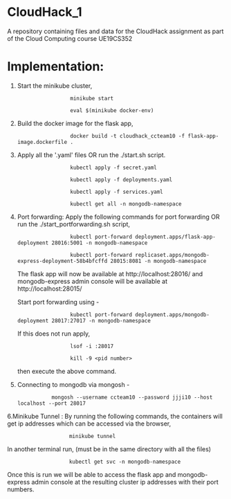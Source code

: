 # CloudHack_1
A repository containing files and data for the CloudHack assignment as part of the Cloud Computing course UE19CS352

# Implementation:

1. Start the minikube cluster,

                        minikube start
      
                        eval $(minikube docker-env)
      
2. Build the docker image for the flask app,

                        docker build -t cloudhack_ccteam10 -f flask-app-image.dockerfile .


3. Apply all the '.yaml' files OR run the ./start.sh script.

                        kubectl apply -f secret.yaml
                        
                        kubectl apply -f deployments.yaml
      
                        kubectl apply -f services.yaml
      
                        kubectl get all -n mongodb-namespace
      
4. Port forwarding:
      Apply the following commands for port forwarding OR run the ./start_portforwarding.sh script,
      
                        kubectl port-forward deployment.apps/flask-app-deployment 28016:5001 -n mongodb-namespace
                  
                        kubectl port-forward replicaset.apps/mongodb-express-deployment-58b4bfcffd 28015:8081 -n mongodb-namespace

      The flask app will now be available at http://localhost:28016/ and mongodb-express admin console will be available at http://localhost:28015/

      Start port forwarding using -
      
                        kubectl port-forward deployment.apps/mongodb-deployment 28017:27017 -n mongodb-namespace
                  
      If this does not run apply,
      
                        lsof -i :28017
                  
                        kill -9 <pid number>
                  
      then execute the above command.
      
5. Connecting to mongodb via mongosh -

                  mongosh --username ccteam10 --password jjji10 --host localhost --port 28017
  
6.Minikube Tunnel :
      By running the following commands, the containers will get ip addresses which can be accessed via the browser,
      
                        minikube tunnel
                        
  In another terminal run, (must be in the same directory with all the files)
      
                        kubectl get svc -n mongodb-namespace
  
 Once this is run we will be able to access the flask app and mongodb-express admin console at the resulting cluster ip addresses with their port numbers.
  

